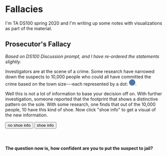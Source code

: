 # Fallacies

I'm TA DS100 spring 2020 and I'm writing up some notes with visualizations as part of the material.

## Prosecutor's Fallacy

_Based on DS100 Discussion prompt, and I have re-ordered the statements slightly._

Investigators are at the scene of a crime.  Some research have narrowed down the suspects to 10,000 people who could all have committed the crime based on the town size---each represented by a dot:
<svg height="20" width="20" style="display: float">
  <circle id="crimeCircle" cx="10" cy="10" r="10" fill="rgb(76, 120, 168)" />
</svg>.

Well this is not a lot of information to base your decision off on. With further investigation, someone reported that the footprint that shows a distinctive pattern on the sole. With some research, one finds that out of the 10,000 people, 10 have this kind of shoe. Now click "shoe info" to get a visual of the new information.

<div id="chart"></div>
<div style="padding-bottom: 40px">
  <button id="noInfoBtn" style="display: float">no shoe info</button>
  <button id="infoBtn" style="display: float">shoe info</button>
</div>

**The question now is, how confident are you to put the suspect to jail?**
